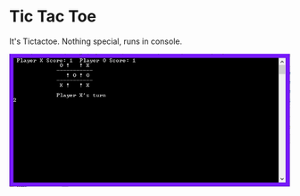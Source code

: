 # Tic Tac Toe

It's Tictactoe.
Nothing special, runs in console.

![](https://github.com/LutuluM/Games/blob/master/Tic%20Tac%20Toe/ttt.PNG)
